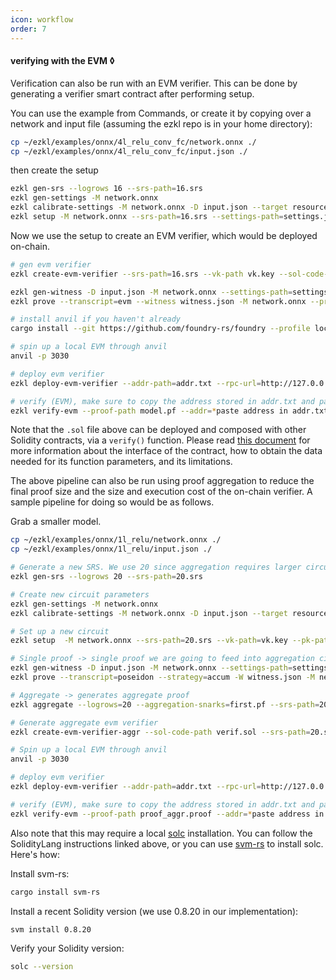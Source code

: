 ```yaml
---
icon: workflow
order: 7
---
```

#### verifying with the EVM ◊

Verification can also be run with an EVM verifier. This can be done by generating a verifier smart contract after performing setup.

You can use the example from Commands, or create it by copying over a network and input file (assuming the ezkl repo is in your home directory):
```bash
cp ~/ezkl/examples/onnx/4l_relu_conv_fc/network.onnx ./
cp ~/ezkl/examples/onnx/4l_relu_conv_fc/input.json ./
```
then create the setup
```bash
ezkl gen-srs --logrows 16 --srs-path=16.srs
ezkl gen-settings -M network.onnx
ezkl calibrate-settings -M network.onnx -D input.json --target resources
ezkl setup -M network.onnx --srs-path=16.srs --settings-path=settings.json
```

Now we use the setup to create an EVM verifier, which would be deployed on-chain.

```bash
# gen evm verifier
ezkl create-evm-verifier --srs-path=16.srs --vk-path vk.key --sol-code-path verif.sol --settings-path=settings.json
```

```bash
ezkl gen-witness -D input.json -M network.onnx --settings-path=settings.json
ezkl prove --transcript=evm --witness witness.json -M network.onnx --proof-path model.pf --pk-path pk.key --srs-path=16.srs --settings-path=settings.json 
```

```bash
# install anvil if you haven't already
cargo install --git https://github.com/foundry-rs/foundry --profile local --locked foundry-cli anvil
```

```bash
# spin up a local EVM through anvil 
anvil -p 3030
```

```bash
# deploy evm verifier
ezkl deploy-evm-verifier --addr-path=addr.txt --rpc-url=http://127.0.0.1:3030 --sol-code-path verif.sol 
```

```bash
# verify (EVM), make sure to copy the address stored in addr.txt and paste it into the addr param
ezkl verify-evm --proof-path model.pf --addr=*paste address in addr.txt here* --rpc-url=http://127.0.0.1:3030
```

Note that the `.sol` file above can be deployed and composed with other Solidity contracts, via a `verify()` function. Please read [this document](https://hackmd.io/QOHOPeryRsOraO7FUnG-tg) for more information about the interface of the contract, how to obtain the data needed for its function parameters, and its limitations.

The above pipeline can also be run using proof aggregation to reduce the final proof size and the size and execution cost of the on-chain verifier. A sample pipeline for doing so would be as follows.

Grab a smaller model.
```bash
cp ~/ezkl/examples/onnx/1l_relu/network.onnx ./
cp ~/ezkl/examples/onnx/1l_relu/input.json ./
```

```bash
# Generate a new SRS. We use 20 since aggregation requires larger circuits (more commonly 23+).
ezkl gen-srs --logrows 20 --srs-path=20.srs
```

```bash
# Create new circuit parameters
ezkl gen-settings -M network.onnx
ezkl calibrate-settings -M network.onnx -D input.json --target resources
```

```bash
# Set up a new circuit
ezkl setup  -M network.onnx --srs-path=20.srs --vk-path=vk.key --pk-path=pk.key --settings-path=settings.json
```

```bash
# Single proof -> single proof we are going to feed into aggregation circuit. (Mock)-verifies + verifies natively as sanity check
ezkl gen-witness -D input.json -M network.onnx --settings-path=settings.json
ezkl prove --transcript=poseidon --strategy=accum -W witness.json -M network.onnx --proof-path first.pf --srs-path=20.srs  --pk-path=pk.key --settings-path=settings.json
```

```bash
# Aggregate -> generates aggregate proof
ezkl aggregate --logrows=20 --aggregation-snarks=first.pf --srs-path=20.srs 
```

```bash
# Generate aggregate evm verifier
ezkl create-evm-verifier-aggr --sol-code-path verif.sol --srs-path=20.srs --vk-path vk_aggr.key --aggregation-settings=settings.json
```

```bash
# Spin up a local EVM through anvil 
anvil -p 3030
```

```bash
# deploy evm verifier
ezkl deploy-evm-verifier --addr-path=addr.txt --rpc-url=http://127.0.0.1:3030 --sol-code-path verif.sol 
```

```bash
# verify (EVM), make sure to copy the address stored in addr.txt and paste it into the addr param
ezkl verify-evm --proof-path proof_aggr.proof --addr=*paste address in addr.txt here* --rpc-url=http://127.0.0.1:3030
```

Also note that this may require a local [solc](https://docs.soliditylang.org/en/v0.8.17/installing-solidity.html) installation. You can follow the SolidityLang instructions linked above, or you can use [svm-rs](https://github.com/alloy-rs/svm-rs) to install solc. Here's how:

Install svm-rs:
```bash
cargo install svm-rs
```

Install a recent Solidity version (we use 0.8.20 in our implementation):
```bash
svm install 0.8.20
```

Verify your Solidity version:
```bash
solc --version
```

